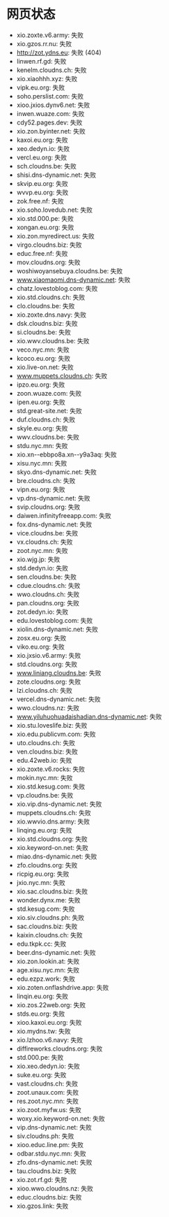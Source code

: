 # 网页状态
- xio.zoxte.v6.army: 失败
- xio.gzos.rr.nu: 失败
- http://zot.ydns.eu: 失败 (404)
- linwen.rf.gd: 失败
- kenelm.cloudns.ch: 失败
- xio.xiaohhh.xyz: 失败
- vipk.eu.org: 失败
- soho.perslist.com: 失败
- xioo.jxios.dynv6.net: 失败
- inwen.wuaze.com: 失败
- cdy52.pages.dev: 失败
- xio.zon.byinter.net: 失败
- kaxoi.eu.org: 失败
- xeo.dedyn.io: 失败
- vercl.eu.org: 失败
- sch.cloudns.be: 失败
- shisi.dns-dynamic.net: 失败
- skvip.eu.org: 失败
- wvvp.eu.org: 失败
- zok.free.nf: 失败
- xio.soho.lovedub.net: 失败
- xio.std.000.pe: 失败
- xongan.eu.org: 失败
- xio.zon.myredirect.us: 失败
- virgo.cloudns.biz: 失败
- educ.free.nf: 失败
- mov.cloudns.org: 失败
- woshiwoyansebuya.cloudns.be: 失败
- www.xiaomaomi.dns-dynamic.net: 失败
- chatz.lovestoblog.com: 失败
- xio.std.cloudns.ch: 失败
- clo.cloudns.be: 失败
- xio.zoxte.dns.navy: 失败
- dsk.cloudns.biz: 失败
- si.cloudns.be: 失败
- xio.wwv.cloudns.be: 失败
- veco.nyc.mn: 失败
- kcoco.eu.org: 失败
- xio.live-on.net: 失败
- www.muppets.cloudns.ch: 失败
- ipzo.eu.org: 失败
- zoon.wuaze.com: 失败
- ipen.eu.org: 失败
- std.great-site.net: 失败
- duf.cloudns.ch: 失败
- skyle.eu.org: 失败
- wwv.cloudns.be: 失败
- stdu.nyc.mn: 失败
- xio.xn--ebbpo8a.xn--y9a3aq: 失败
- xisu.nyc.mn: 失败
- skyo.dns-dynamic.net: 失败
- bre.cloudns.ch: 失败
- vipn.eu.org: 失败
- vp.dns-dynamic.net: 失败
- svip.cloudns.org: 失败
- daiwen.infinityfreeapp.com: 失败
- fox.dns-dynamic.net: 失败
- vice.cloudns.be: 失败
- vx.cloudns.ch: 失败
- zoot.nyc.mn: 失败
- xio.wjg.jp: 失败
- std.dedyn.io: 失败
- sen.cloudns.be: 失败
- cdue.cloudns.ch: 失败
- wwo.cloudns.ch: 失败
- pan.cloudns.org: 失败
- zot.dedyn.io: 失败
- edu.lovestoblog.com: 失败
- xiolin.dns-dynamic.net: 失败
- zosx.eu.org: 失败
- viko.eu.org: 失败
- xio.jxsio.v6.army: 失败
- std.cloudns.org: 失败
- www.liniang.cloudns.be: 失败
- zote.cloudns.org: 失败
- lzi.cloudns.ch: 失败
- vercel.dns-dynamic.net: 失败
- wwo.cloudns.nz: 失败
- www.yiluhuohuadaishadian.dns-dynamic.net: 失败
- xio.stu.loveslife.biz: 失败
- xio.edu.publicvm.com: 失败
- uto.cloudns.ch: 失败
- ven.cloudns.biz: 失败
- edu.42web.io: 失败
- xio.zoxte.v6.rocks: 失败
- mokin.nyc.mn: 失败
- xio.std.kesug.com: 失败
- vp.cloudns.be: 失败
- xio.vip.dns-dynamic.net: 失败
- muppets.cloudns.ch: 失败
- xio.wwvio.dns.army: 失败
- linqing.eu.org: 失败
- xio.std.cloudns.org: 失败
- xio.keyword-on.net: 失败
- miao.dns-dynamic.net: 失败
- zfo.cloudns.org: 失败
- ricpig.eu.org: 失败
- jxio.nyc.mn: 失败
- xio.sac.cloudns.biz: 失败
- wonder.dynx.me: 失败
- std.kesug.com: 失败
- xio.siv.cloudns.ph: 失败
- sac.cloudns.biz: 失败
- kaixin.cloudns.ch: 失败
- edu.tkpk.cc: 失败
- beer.dns-dynamic.net: 失败
- xio.zon.lookin.at: 失败
- age.xisu.nyc.mn: 失败
- edu.ezpz.work: 失败
- xio.zoten.onflashdrive.app: 失败
- linqin.eu.org: 失败
- xio.zos.22web.org: 失败
- stds.eu.org: 失败
- xioo.kaxoi.eu.org: 失败
- xio.mydns.tw: 失败
- xio.lzhoo.v6.navy: 失败
- diffireworks.cloudns.org: 失败
- std.000.pe: 失败
- xio.xeo.dedyn.io: 失败
- suke.eu.org: 失败
- vast.cloudns.ch: 失败
- zoot.unaux.com: 失败
- res.zoot.nyc.mn: 失败
- xio.zoot.myfw.us: 失败
- woxy.xio.keyword-on.net: 失败
- vip.dns-dynamic.net: 失败
- siv.cloudns.ph: 失败
- xioo.educ.line.pm: 失败
- odbar.stdu.nyc.mn: 失败
- zfo.dns-dynamic.net: 失败
- tau.cloudns.biz: 失败
- xio.zot.rf.gd: 失败
- xioo.wwo.cloudns.nz: 失败
- educ.cloudns.biz: 失败
- xio.gzos.link: 失败

